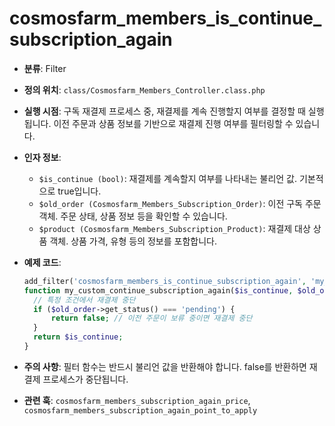 # cosmosfarm_members_is_continue_subscription_again

- **분류**: Filter
- **정의 위치**: `class/Cosmosfarm_Members_Controller.class.php`
- **실행 시점**: 구독 재결제 프로세스 중, 재결제를 계속 진행할지 여부를 결정할 때 실행됩니다. 이전 주문과 상품 정보를 기반으로 재결제 진행 여부를 필터링할 수 있습니다.
- **인자 정보**:
  - `$is_continue (bool)`: 재결제를 계속할지 여부를 나타내는 불리언 값. 기본적으로 true입니다.
  - `$old_order (Cosmosfarm_Members_Subscription_Order)`: 이전 구독 주문 객체. 주문 상태, 상품 정보 등을 확인할 수 있습니다.
  - `$product (Cosmosfarm_Members_Subscription_Product)`: 재결제 대상 상품 객체. 상품 가격, 유형 등의 정보를 포함합니다.
- **예제 코드**:

  ```php
  add_filter('cosmosfarm_members_is_continue_subscription_again', 'my_custom_continue_subscription_again', 10, 3);
  function my_custom_continue_subscription_again($is_continue, $old_order, $product) {
    // 특정 조건에서 재결제 중단
    if ($old_order->get_status() === 'pending') {
        return false; // 이전 주문이 보류 중이면 재결제 중단
    }
    return $is_continue;
  }
  ```

- **주의 사항**: 필터 함수는 반드시 불리언 값을 반환해야 합니다. false를 반환하면 재결제 프로세스가 중단됩니다.
- **관련 훅**: `cosmosfarm_members_subscription_again_price`, `cosmosfarm_members_subscription_again_point_to_apply`
